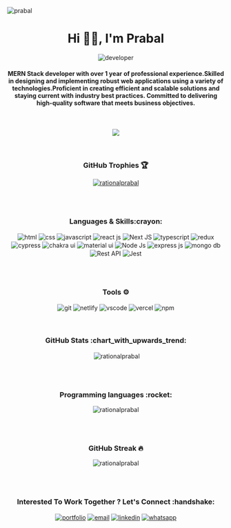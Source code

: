 <p align="left"><img src="https://komarev.com/ghpvc/?username=rationalprabal&style=for-the-badge&color=ee4e20" alt="prabal"/></p>
<h1 align="center">Hi 🙋‍♂️, I'm Prabal</h1>
<div align="center"> 
 <img align="center" src="https://img.shields.io/badge/<Full Stack Web Developer/> -571845?style=for-the-badge&logo=developer?logoWidth=90"  alt="developer" />
 </div>

<h4 align="center">MERN Stack developer with over 1 year of professional experience.Skilled in designing and implementing robust web applications using a variety of technologies.Proficient
in creating efficient and scalable solutions and staying current with industry best practices. Committed to delivering high-quality software that meets business objectives.
</h4>
 <br> </br>
 
 
 <div align="center"> 
 <img align="center" src="https://quotes-github-readme.vercel.app/api?type=horizontal&theme=radical&quote=The%20Best%20Developer%20is%20not%20the%20one%20who%20remembers%20everything%20,%20but%20the%20one%20who%20knows%20where%20to%20look%20things%20up%3B%20always!&author=Prabal"/>
</div>
 <br> </br>
<h3 align="center">GitHub Trophies 🏆 </h3>
<p align="center"> <a href="https://github.com/ryo-ma/github-profile-trophy"><img src="https://github-profile-trophy.vercel.app/?username=rationalprabal&theme=dracula&margin-w=15" alt="rationalprabal" /></a> </p>


 <br> </br>
<h3 align="center">Languages & Skills:crayon:</h3>
<div align="center"> 
<img  align="center"  src="https://img.shields.io/badge/html5-e36028?style=for-the-badge&logo=html5" alt="html">
<img align="center" src = "https://img.shields.io/badge/css3-2449d8?style=for-the-badge&logo=css3"  alt="css">
<img align="center" src ="https://img.shields.io/badge/javascript-e4d04b?style=for-the-badge&logo=javascript"  alt="javascript">
<img align="center" src="https://img.shields.io/badge/React-5ccfee?style=for-the-badge&logo=react"  alt="react js" />
    <img align="center" src="https://img.shields.io/badge/Next JS-000000?style=for-the-badge&logo=nextjs"  alt="Next JS" />
<img align="center" src="https://img.shields.io/badge/typescript-0074c2?style=for-the-badge&logo=typescript" alt='typescript' />
<img align="center" src="https://img.shields.io/badge/Redux-593D88?style=for-the-badge&logo=redux"  alt="redux" />
  </div>
  <div align="center">
<img align="center" src="https://img.shields.io/badge/Cypress-64c89e?style=for-the-badge&logo=cypress"  alt="cypress" />
<img align="center" src="https://img.shields.io/badge/Chakra UI-2abfb3?style=for-the-badge&logo=chakra ui"  alt="chakra ui" />
<img align="center" src="https://img.shields.io/badge/Material UI-0079f2?style=for-the-badge&logo=material ui"  alt="material ui" />
<img align="center" src="https://img.shields.io/badge/Node JS-63985e?style=for-the-badge&logo=node js"  alt="Node Js" />
<img align="center" src="https://img.shields.io/badge/Express JS-ead41c?style=for-the-badge&logo=expressjs"  alt="express js" />
<img align="center" src="https://img.shields.io/badge/Mongo DB-e8eaed?style=for-the-badge&logo=mongodb"  alt="mongo db" />
<img align="center" src="https://img.shields.io/badge/Rest API-2962ff?style=for-the-badge&logo=api"  alt="Rest API" />
  
  <img align="center" src="https://img.shields.io/badge/Jest -913f4b?style=for-the-badge&logo=jest"  alt="Jest" />
  </div>

  
 <br> </br>
<h3 align="center">Tools ⚙️</h3>
<div align="center"> 
<img  align="center"  src="https://img.shields.io/badge/Git & GitHub-f34c27?style=for-the-badge&logo=github" alt="git">
<img align="center" src = "https://img.shields.io/badge/Netlify-479fbe?style=for-the-badge&logo=netlify"  alt="netlify">
 <img  align="center"  src="https://img.shields.io/badge/VS Code-23aaf2?style=for-the-badge&logo=visual studio" alt="vscode">
<img align="center" src ="https://img.shields.io/badge/Vercel-000000?style=for-the-badge&logo=vercel"  alt="vercel">
    <img align="center" src="https://img.shields.io/badge/NPM-c13534?style=for-the-badge&logo=npm"  alt="npm" />

  </div>
 <br> </br>
<h3 align="center">GitHub Stats :chart_with_upwards_trend:</h3>

<p align="center">&nbsp;<img align="center" src="https://github-readme-stats.vercel.app/api?username=rationalprabal&show_icons=true&locale=en&theme=dracula&count_private=true" alt="rationalprabal" /></p>
 <br> </br>
<h3 align="center">Programming languages :rocket:</h3>
<p align="center"><img align="center" src="https://github-readme-stats.vercel.app/api/top-langs?username=rationalprabal&show_icons=true&locale=en&theme=dracula&count_private=true&langs_count=8" alt="rationalprabal" /></p>
 <br> </br>
<h3 align="center">GitHub Streak 🔥</h3>
<p align="center"><img align="center" src="https://github-readme-streak-stats.herokuapp.com/?user=rationalprabal&theme=dracula&count_private=true&show_icons=true" alt="rationalprabal" /></p>


<br></br>




<h3 align="center">Interested To Work Together ? Let's Connect :handshake:</h3>

<div align="center"> 
<a href="https://rationalprabal.github.io" target="_blank"><img  align="center"  src="https://img.shields.io/badge/Portfolio-319795?style=for-the-badge&logo=portfolio" alt="portfolio"></a>
 <a href="mailto:prabal19999@gmail.com" target="_blank"><img  align="center"  src="https://img.shields.io/badge/Email-ea4335?style=for-the-badge&logo=email" alt="email"></a>
<a href="https://www.linkedin.com/in/prabal-%F0%9F%87%AE%F0%9F%87%B3-690190155/" target="_blank"><img  align="center"  src="https://img.shields.io/badge/LinkedIn-0a66c2?style=for-the-badge&logo=linkedin" alt="linkedin"></a>
 <a href="https://api.whatsapp.com/send?phone=8463891744" target="_blank"><img  align="center"  src="https://img.shields.io/badge/WhatsApp-2fe664?style=for-the-badge&logo=whatsapp" alt="whatsapp"></a>
 </div>

<!---
RationalPrabal/RationalPrabal is a ✨ special ✨ repository because its `README.md` (this file) appears on your GitHub profile.
You can click the Preview link to take a look at your changes.
--->
